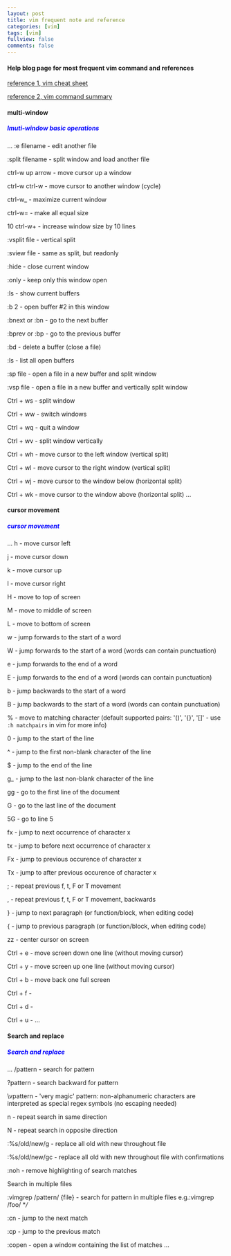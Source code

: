 ```yaml
---
layout: post
title: vim frequent note and reference
categories: [vim]
tags: [vim]
fullview: false
comments: false
---
```

#### Help blog page for most frequent vim command and references 



[reference 1, vim cheat sheet](https://vim.rtorr.com/)

[reference 2, vim command summary](https://www.cs.oberlin.edu/~kuperman/help/vim/home.html)

#### multi-window
##### <span style="color:blue">lmuti-window basic operations </span>
...
 :e filename      - edit another file

 :split filename  - split window and load another file

 ctrl-w up arrow  - move cursor up a window

 ctrl-w ctrl-w    - move cursor to another window (cycle)

 ctrl-w_          - maximize current window

 ctrl-w=          - make all equal size

 10 ctrl-w+       - increase window size by 10 lines

 :vsplit file     - vertical split

 :sview file      - same as split, but readonly

 :hide            - close current window

 :only            - keep only this window open

 :ls              - show current buffers

 :b 2             - open buffer #2 in this window

 :bnext or :bn - go to the next buffer

 :bprev or :bp - go to the previous buffer

 :bd - delete a buffer (close a file)

 :ls - list all open buffers

 :sp file - open a file in a new buffer and split window

 :vsp file - open a file in a new buffer and vertically split window

 Ctrl + ws - split window

 Ctrl + ww - switch windows

 Ctrl + wq - quit a window

 Ctrl + wv - split window vertically

 Ctrl + wh - move cursor to the left window (vertical split)

 Ctrl + wl - move cursor to the right window (vertical split)

 Ctrl + wj - move cursor to the window below (horizontal split)

 Ctrl + wk - move cursor to the window above (horizontal split)
...

#### cursor movement 
##### <span style="color:blue">cursor movement</span>
...
h - move cursor left

j - move cursor down

k - move cursor up

l - move cursor right

H - move to top of screen

M - move to middle of screen

L - move to bottom of screen

w - jump forwards to the start of a word

W - jump forwards to the start of a word (words can contain punctuation)

e - jump forwards to the end of a word

E - jump forwards to the end of a word (words can contain punctuation)

b - jump backwards to the start of a word

B - jump backwards to the start of a word (words can contain punctuation)

% - move to matching character (default supported pairs: '()', '{}', '[]' - use <code>:h matchpairs</code> in vim for more info)

0 - jump to the start of the line

^ - jump to the first non-blank character of the line

$ - jump to the end of the line

g_ - jump to the last non-blank character of the line

gg - go to the first line of the document

G - go to the last line of the document

5G - go to line 5

fx - jump to next occurrence of character x

tx - jump to before next occurrence of character x

Fx - jump to previous occurence of character x

Tx - jump to after previous occurence of character x

; - repeat previous f, t, F or T movement

, - repeat previous f, t, F or T movement, backwards

} - jump to next paragraph (or function/block, when editing code)

{ - jump to previous paragraph (or function/block, when editing code)

zz - center cursor on screen

Ctrl + e - move screen down one line (without moving cursor)

Ctrl + y - move screen up one line (without moving cursor)

Ctrl + b - move back one full screen

Ctrl + f -

Ctrl + d -

Ctrl + u -
...
#### Search and replace
##### <span style="color:blue">Search and replace</span>
...
/pattern - search for pattern

?pattern - search backward for pattern

\vpattern - 'very magic' pattern: non-alphanumeric characters are interpreted as special regex symbols (no escaping needed)

n - repeat search in same direction

N - repeat search in opposite direction

:%s/old/new/g - replace all old with new throughout file

:%s/old/new/gc - replace all old with new throughout file with confirmations

:noh - remove highlighting of search matches

Search in multiple files

:vimgrep /pattern/ {file} - search for pattern in multiple files
	e.g.:vimgrep /foo/ **/*

:cn - jump to the next match

:cp - jump to the previous match

:copen - open a window containing the list of matches
... 
